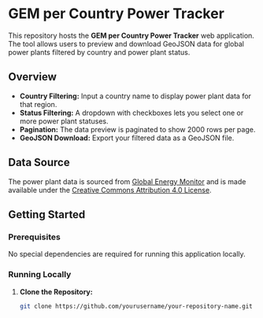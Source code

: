 # GEM per Country Power Tracker

This repository hosts the **GEM per Country Power Tracker** web application. The tool allows users to preview and download GeoJSON data for global power plants filtered by country and power plant status. 

## Overview

- **Country Filtering:** Input a country name to display power plant data for that region.
- **Status Filtering:** A dropdown with checkboxes lets you select one or more power plant statuses. 
- **Pagination:** The data preview is paginated to show 2000 rows per page.
- **GeoJSON Download:** Export your filtered data as a GeoJSON file.

## Data Source

The power plant data is sourced from [Global Energy Monitor](https://globalenergymonitor.org/) and is made available under the [Creative Commons Attribution 4.0 License](https://creativecommons.org/licenses/by/4.0/).

## Getting Started

### Prerequisites

No special dependencies are required for running this application locally. 

### Running Locally

1. **Clone the Repository:**

   ```bash
   git clone https://github.com/yourusername/your-repository-name.git
